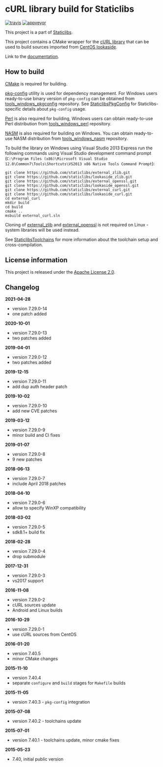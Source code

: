 cURL library build for Staticlibs
=================================

[![travis](https://travis-ci.org/staticlibs/external_curl.svg?branch=master)](https://travis-ci.org/staticlibs/external_curl)
[![appveyor](https://ci.appveyor.com/api/projects/status/github/staticlibs/external_curl?svg=true)](https://ci.appveyor.com/project/staticlibs/external-curl)

This project is a part of [Staticlibs](http://staticlibs.net/).

This project contains a CMake wrapper for the [cURL library](https://curl.haxx.se/libcurl/) that
can be used to build sources imported from [CentOS lookaside](https://github.com/staticlibs/lookaside_curl.git).

Link to the [documentation](http://curl.haxx.se/libcurl/c/).

How to build
------------

[CMake](http://cmake.org/) is required for building.

[pkg-config](http://www.freedesktop.org/wiki/Software/pkg-config/) utility is used for dependency management.
For Windows users ready-to-use binary version of `pkg-config` can be obtained from [tools_windows_pkgconfig](https://github.com/staticlibs/tools_windows_pkgconfig) repository.
See [StaticlibsPkgConfig](https://github.com/staticlibs/wiki/wiki/StaticlibsPkgConfig) for Staticlibs-specific details about `pkg-config` usage.

[Perl](https://www.perl.org/) is also required for building, Windows users can obtain ready-to-use
Perl distribution from [tools_windows_perl](https://github.com/staticlibs/tools_windows_perl) repository.

[NASM](http://nasm.us/) is also required for building on Windows.
You can obtain ready-to-use NASM distribution from 
[tools_windows_nasm](https://github.com/staticlibs/tools_windows_nasm) repository.

To build the library on Windows using Visual Studio 2013 Express run the following commands using
Visual Studio development command prompt 
(`C:\Program Files (x86)\Microsoft Visual Studio 12.0\Common7\Tools\Shortcuts\VS2013 x86 Native Tools Command Prompt`):

    git clone https://github.com/staticlibs/external_zlib.git
    git clone https://github.com/staticlibs/lookaside_zlib.git
    git clone https://github.com/staticlibs/external_openssl.git
    git clone https://github.com/staticlibs/lookaside_openssl.git
    git clone https://github.com/staticlibs/external_curl.git
    git clone https://github.com/staticlibs/lookaside_curl.git
    cd external_curl
    mkdir build
    cd build
    cmake ..
    msbuild external_curl.sln

Cloning of [external_zlib](https://github.com/staticlibs/external_zlib) and 
[external_openssl](https://github.com/staticlibs/external_openssl.git) is not required on Linux - 
system libraries will be used instead.

See [StaticlibsToolchains](https://github.com/staticlibs/wiki/wiki/StaticlibsToolchains) for 
more information about the toolchain setup and cross-compilation.

License information
-------------------

This project is released under the [Apache License 2.0](http://www.apache.org/licenses/LICENSE-2.0).

Changelog
---------

**2021-04-28**

 * version 7.29.0-14
 * one patch added

**2020-10-01**

 * version 7.29.0-13
 * two patches added

**2019-04-01**

 * version 7.29.0-12
 * two patches added

**2019-12-15**

 * version 7.29.0-11
 * add dup auth header patch

**2019-10-02**

 * version 7.29.0-10
 * add new CVE patches

**2019-03-12**

 * version 7.29.0-9
 * minor build and CI fixes

**2019-01-07**

 * version 7.29.0-8
 * 9 new patches

**2018-06-13**

 * version 7.29.0-7
 * include April 2018 patches

**2018-04-10**

 * version 7.29.0-6
 * allow to specify WinXP compatibility

**2018-03-02**

 * version 7.29.0-5
 * sdk8.1+ build fix

**2018-02-28**

 * version 7.29.0-4
 * drop submodule

**2017-12-31**

 * version 7.29.0-3
 * vs2017 support

**2016-11-08**

 * version 7.29.0-2
 * cURL sources update
 * Android and Linux builds

**2016-10-29**

 * version 7.29.0-1
 * use cURL sources from CentOS

**2016-01-20**

 * version 7.40.5
 * minor CMake changes

**2015-11-10**

 * version 7.40.4
 * separate `configure` and `build` stages for `Makefile` builds

**2015-11-05**

 * version 7.40.3 - `pkg-config` integration

**2015-07-08**

 * version 7.40.2 - toolchains update

**2015-07-01**

 * version 7.40.1 - toolchains update, minor cmake fixes

**2015-05-23**

 * 7.40, initial public version
